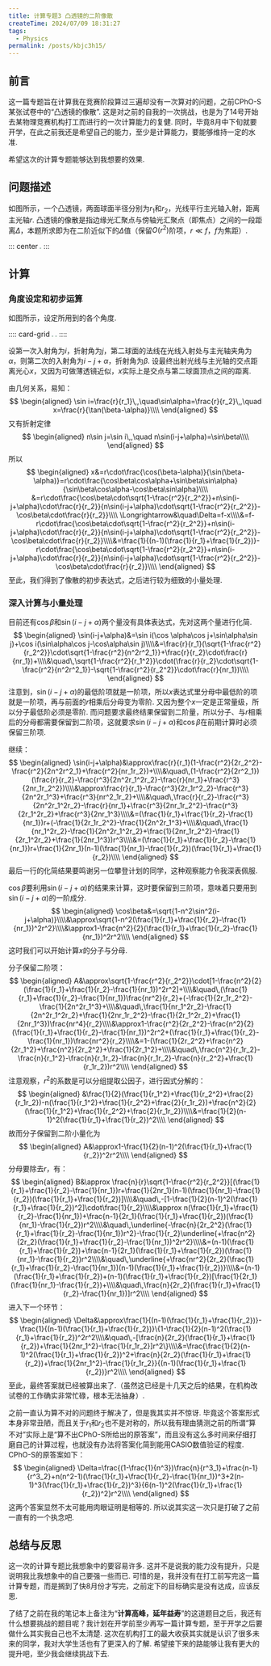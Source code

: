 ```yaml
---
title: 计算专题3 凸透镜的二阶像散
createTime: 2024/07/09 18:31:27
tags:
  - Physics
permalink: /posts/kbjc3h15/
---
```

## 前言

这一篇专题旨在计算我在竞赛阶段算过三遍却没有一次算对的问题，之前CPhO-S某张试卷中的“凸透镜的像散”. 这是对之前的自我的一次挑战，也是为了14号开始去某物理竞赛机构打工而进行的一次计算能力的复健. 同时，毕竟8月中下旬就要开学，在此之前我还是希望自己的能力，至少是计算能力，要能够维持一定的水准.

希望这次的计算专题能够达到我想要的效果.

## 问题描述

如图所示，一个凸透镜，两面球面半径分别为$r_1$和$r_2$，光线平行主光轴入射，距离主光轴$r$. 凸透镜的像散是指边缘光汇聚点与傍轴光汇聚点（即焦点）之间的一段距离$\Delta$，本题所求即为在二阶近似下的$\Delta$值（保留$O(r^2)$阶项，$r\ll f$，$f$为焦距）.

::: center
<img src="https://vip.123pan.cn/1845440081/ymjew503t0n000d6xuk03ny830xg12a2DIYxAIFxDda1DGxPDwUzAa==.png" style="zoom:20%;" />
:::

## 计算

### 角度设定和初步运算

如图所示，设定所用到的各个角度.

:::: card-grid
<img src="https://vip.123pan.cn/1845440081/yk6baz03t0l000d6xujntzniw42i6fr5DIYxAIFxDda1DGxPDwUzAa==.png" style="zoom:20%;" />
<img src="https://vip.123pan.cn/1845440081/ymjew503t0l000d6xujz7kzh5k27b41dDIYxAIFxDda1DGxPDwUzAa==.png" style="zoom:20%;" />
::::

设第一次入射角为$i$，折射角为$j$，第二球面的法线在光线入射处与主光轴夹角为$\alpha$，则第二次的入射角为$i-j+\alpha$，折射角为$\beta$. 设最终出射光线与主光轴的交点距离光心$x$，又因为可做薄透镜近似，$x$实际上是交点与第二球面顶点之间的距离.

由几何关系，易知：
$$
\begin{aligned}
\sin i=\frac{r}{r_1}\,,\quad\sin\alpha=\frac{r}{r_2}\,,\quad x=\frac{r}{\tan(\beta-\alpha)}\\\\
\end{aligned}
$$
又有折射定律
$$
\begin{aligned}
n\sin j=\sin i\,,\quad n\sin(i-j+\alpha)=\sin\beta\\\\
\end{aligned}
$$
所以
$$
\begin{aligned}
x&=r\cdot\frac{\cos(\beta-\alpha)}{\sin(\beta-\alpha)}=r\cdot\frac{\cos\beta\cos\alpha+\sin\beta\sin\alpha}{\sin\beta\cos\alpha-\cos\beta\sin\alpha}\\\\
&=r\cdot\frac{\cos\beta\cdot\sqrt{1-\frac{r^2}{r_2^2}}+n\sin(i-j+\alpha)\cdot\frac{r}{r_2}}{n\sin(i-j+\alpha)\cdot\sqrt{1-\frac{r^2}{r_2^2}}-\cos\beta\cdot\frac{r}{r_2}}\\\\
\Longrightarrow&\quad\Delta=f-x\\\\&=f-r\cdot\frac{\cos\beta\cdot\sqrt{1-\frac{r^2}{r_2^2}}+n\sin(i-j+\alpha)\cdot\frac{r}{r_2}}{n\sin(i-j+\alpha)\cdot\sqrt{1-\frac{r^2}{r_2^2}}-\cos\beta\cdot\frac{r}{r_2}}\\\\&=\frac{1}{(n-1)(\frac{1}{r_1}+\frac{1}{r_2})}-r\cdot\frac{\cos\beta\cdot\sqrt{1-\frac{r^2}{r_2^2}}+n\sin(i-j+\alpha)\cdot\frac{r}{r_2}}{n\sin(i-j+\alpha)\cdot\sqrt{1-\frac{r^2}{r_2^2}}-\cos\beta\cdot\frac{r}{r_2}}\\\\
\end{aligned}
$$
至此，我们得到了像散的初步表达式，之后进行较为细致的小量处理.

### 深入计算与小量处理

目前还有$\cos\beta$和$\sin(i-j+\alpha)$两个量没有具体表达式，先对这两个量进行化简.
$$
\begin{aligned}
\sin(i-j+\alpha)&=\sin i(\cos \alpha\cos j+\sin\alpha\sin j)+\cos i(\sin\alpha\cos j-\cos\alpha\sin j)\\\\&=\frac{r}{r_1}(\sqrt{1-\frac{r^2}{r_2^2}}\cdot\sqrt{1-\frac{r^2}{n^2r^2_1}}+\frac{r}{r_2}\cdot\frac{r}{nr_1})+\\\\&\quad\,\sqrt{1-\frac{r^2}{r_1^2}}\cdot(\frac{r}{r_2}\cdot\sqrt{1-\frac{r^2}{n^2r^2_1}}-\sqrt{1-\frac{r^2}{r_2^2}}\cdot\frac{r}{nr_1})\\\\
\end{aligned}
$$
注意到，$\sin(i-j+\alpha)$的最低阶项就是一阶项，所以$x$表达式里分母中最低阶的项就是一阶项，再与前面的$r$相乘后分母变为零阶. 又因为整个$x$一定是正常量级，所以分子最低阶必须是零阶. 而问题要求最终结果保留到二阶量，所以分子、与$r$相乘后的分母都需要保留到二阶项，这就要求$\sin(i-j+\alpha)$和$\cos\beta$在前期计算时必须保留三阶项.

继续：
$$
\begin{aligned}
\sin(i-j+\alpha)&\approx\frac{r}{r_1}(1-\frac{r^2}{2r_2^2}-\frac{r^2}{2n^2r^2_1}+\frac{r^2}{nr_1r_2})+\\\\&\quad\,(1-\frac{r^2}{2r^2_1})(\frac{r}{r_2}-\frac{r^3}{2n^2r_1^2r_2}-\frac{r}{nr_1}+\frac{r^3}{2nr_1r_2^2})\\\\&\approx\frac{r}{r_1}-\frac{r^3}{2r_1r^2_2}-\frac{r^3}{2n^2r_1^3}+\frac{r^3}{nr^2_1r_2}+\\\\&\quad\,\frac{r}{r_2}-\frac{r^3}{2n^2r_1^2r_2}-\frac{r}{nr_1}+\frac{r^3}{2nr_1r_2^2}-\frac{r^3}{2r_1^2r_2}+\frac{r^3}{2nr_1^3}\\\\&=(\frac{1}{r_1}+\frac{1}{r_2}-\frac{1}{nr_1})r+(-\frac{1}{2r_1r_2^2}-\frac{1}{2n^2r_1^3}+\\\\&\quad\,\frac{1}{nr_1^2r_2}-\frac{1}{2n^2r_1^2r_2}+\frac{1}{2nr_1r_2^2}-\frac{1}{2r_1^2r_2}+\frac{1}{2nr_1^3})r^3\\\\&=(\frac{1}{r_1}+\frac{1}{r_2}-\frac{1}{nr_1})r+\frac{1}{2nr_1}(n-1)(\frac{1}{nr_1}-\frac{1}{r_2})(\frac{1}{r_1}+\frac{1}{r_2})\\\\
\end{aligned}
$$
最后一行的化简结果要鸣谢另一位攀登计划的同学，这种观察能力令我深表佩服.

$\cos\beta$要利用$\sin(i-j+\alpha)$的结果来计算，这时要保留到三阶项，意味着只要用到$\sin(i-j+\alpha)$的一阶成分.
$$
\begin{aligned}
\cos\beta&=\sqrt{1-n^2\sin^2(i-j+\alpha)}\\\\&\approx\sqrt{1-n^2(\frac{1}{r_1}+\frac{1}{r_2}-\frac{1}{nr_1})^2r^2}\\\\&\approx1-\frac{n^2}{2}(\frac{1}{r_1}+\frac{1}{r_2}-\frac{1}{nr_1})^2r^2\\\\
\end{aligned}
$$
这时我们可以开始计算$x$的分子与分母.

分子保留二阶项：
$$
\begin{aligned}
A&\approx\sqrt{1-\frac{r^2}{r_2^2}}\cdot[1-\frac{n^2}{2}(\frac{1}{r_1}+\frac{1}{r_2}-\frac{1}{nr_1})^2r^2]+\\\\&\quad\,(\frac{1}{r_1}+\frac{1}{r_2}-\frac{1}{nr_1})\frac{nr^2}{r_2}+(-\frac{1}{2r_1r_2^2}-\frac{1}{2n^2r_1^3}+\\\\&\quad\,\frac{1}{nr_1^2r_2}-\frac{1}{2n^2r_1^2r_2}+\frac{1}{2nr_1r_2^2}-\frac{1}{2r_1^2r_2}+\frac{1}{2nr_1^3})\frac{nr^4}{r_2}\\\\&\approx1-\frac{r^2}{2r_2^2}-\frac{n^2}{2}(\frac{1}{r_1}+\frac{1}{r_2}-\frac{1}{nr_1})^2r^2+(\frac{1}{r_1}+\frac{1}{r_2}-\frac{1}{nr_1})\frac{nr^2}{r_2}\\\\&=1-(\frac{1}{2r_2^2}+\frac{n^2}{2r_1^2}+\frac{n^2}{2r_2^2}+\frac{1}{2r_1^2}+\\\\&\quad\,\frac{n^2}{r_1r_2}-\frac{n}{r_1^2}-\frac{n}{r_1r_2}-\frac{n}{r_1r_2}-\frac{n}{r_2^2}+\frac{1}{r_1r_2})r^2\\\\
\end{aligned}
$$
注意观察，$r^2$的系数是可以分组提取公因子，进行因式分解的：
$$
\begin{aligned}
&\frac{1}{2}(\frac{1}{r_1^2}+\frac{1}{r_2^2}+\frac{2}{r_1r_2})-n(\frac{1}{r_1^2}+\frac{1}{r_2^2}+\frac{2}{r_1r_2})+\frac{n^2}{2}(\frac{1}{r_1^2}+\frac{1}{r_2^2}+\frac{2}{r_1r_2})\\\\&=\frac{1}{2}(n-1)^2(\frac{1}{r_1}+\frac{1}{r_2})^2\\\\
\end{aligned}
$$
故而分子保留到二阶小量化为
$$
\begin{aligned}
A&\approx1-\frac{1}{2}(n-1)^2(\frac{1}{r_1}+\frac{1}{r_2})^2r^2\\\\
\end{aligned}
$$
分母要除去$r$，有：
$$
\begin{aligned}
B&\approx \frac{n}{r}\sqrt{1-\frac{r^2}{r_2^2}}[(\frac{1}{r_1}+\frac{1}{r_2}-\frac{1}{nr_1})r+\frac{1}{2nr_1}(n-1)(\frac{1}{nr_1}-\frac{1}{r_2})(\frac{1}{r_1}+\frac{1}{r_2})]\\\\&\quad\,-[1-\frac{1}{2}(n-1)^2(\frac{1}{r_1}+\frac{1}{r_2})^2]\cdot\frac{1}{r_2}\\\\&\approx n(\frac{1}{r_1}+\frac{1}{r_2}-\frac{1}{nr_1})+\frac{n-1}{2r_1}(\frac{1}{r_1}+\frac{1}{r_2})(\frac{1}{nr_1}-\frac{1}{r_2})r^2\\\\&\quad\,\underline{-\frac{n}{2r_2^2}(\frac{1}{r_1}+\frac{1}{r_2}-\frac{1}{nr_1})r^2}-\frac{1}{r_2}\underline{+\frac{n^2}{2r_2}(\frac{1}{r_1}+\frac{1}{r_2}-\frac{1}{nr_1})^2r^2}\\\\&=(n-1)(\frac{1}{r_1}+\frac{1}{r_2})+\frac{n-1}{2r_1}(\frac{1}{r_1}+\frac{1}{r_2})(\frac{1}{nr_1}-\frac{1}{r_2})r^2\\\\&\quad\,\underline{+\frac{nr^2}{2r_2}(\frac{1}{r_1}+\frac{1}{r_2}-\frac{1}{nr_1})(n-1)(\frac{1}{r_1}+\frac{1}{r_2})}\\\\&=(n-1)(\frac{1}{r_1}+\frac{1}{r_2})+(n-1)(\frac{1}{r_1}+\frac{1}{r_2})[\frac{1}{2r_1}(\frac{1}{nr_1}-\frac{1}{r_2})+\\\\&\quad\,\frac{n}{2r_2}(\frac{1}{r_1}+\frac{1}{r_2}-\frac{1}{nr_1})]r^2\\\\
\end{aligned}
$$
进入下一个环节：
$$
\begin{aligned}
\Delta&\approx\frac{1}{(n-1)(\frac{1}{r_1}+\frac{1}{r_2})}-\frac{1}{(n-1)(\frac{1}{r_1}+\frac{1}{r_2})}\{1-\frac{1}{2}(n-1)^2(\frac{1}{r_1}+\frac{1}{r_2})^2r^2\\\\&\quad\,-[\frac{n}{2r_2}(\frac{1}{r_1}+\frac{1}{r_2})+\frac{1}{2nr_1^2}-\frac{1}{r_1r_2}]r^2\}\\\\&=\frac{\frac{1}{2}(n-1)^2(\frac{1}{r_1}+\frac{1}{r_2})^2+\frac{n}{2r_2}(\frac{1}{r_1}+\frac{1}{r_2})+\frac{1}{2nr_1^2}-\frac{1}{r_1r_2}}{(n-1)(\frac{1}{r_1}+\frac{1}{r_2})}r^2\\\\
\end{aligned}
$$
至此，最终答案就已经被算出来了.（虽然这已经是十几天之后的结果，在机构改试卷的工作确实非常忙碌，根本无法抽身）.

之前一直认为算不对的问题终于解决了，但是我其实并不惊讶. 毕竟这个答案形式本身非常丑陋，而且关于$r_1$和$r_2$也不是对称的，所以我有理由猜测之前的所谓“算不对”实际上是“算不出CPhO-S所给出的原答案”，而且没有这么多时间来仔细打磨自己的计算过程，也就没有办法将答案化简到能用CASIO数值验证的程度. CPhO-S的原答案如下：
$$
\begin{aligned}
\Delta=\frac{(1-\frac{1}{n^3})\frac{n}{r^3_1}+\frac{n-1}{r^3_2}+n(n^2-1)(\frac{1}{r_1}+\frac{1}{r_2}-\frac{1}{nr_1})^3+2(n-1)^3(\frac{1}{r_1}+\frac{1}{r_2})^3}{6(n-1)^2(\frac{1}{r_1}+\frac{1}{r_2})^2}r^2\\\\
\end{aligned}
$$
这两个答案显然不太可能用肉眼证明是相等的. 所以说其实这一次只是打破了之前一直有的一个执念吧.

## 总结与反思

这一次的计算专题比我想象中的要容易许多. 这并不是说我的能力没有提升，只是说明我比我想象中的自己要强一些而已. 可惜的是，我并没有在打工前写完这一篇计算专题，而是搁到了快8月份才写完，之前定下的目标确实是没有达成，应该反思.

了结了之前在我的笔记本上备注为“**计算高峰，延年益寿**”的这道题目之后，我还有什么想要挑战的题目呢？我计划在开学前至少再写一篇计算专题，至于开学之后要做什么其实我自己也不太清楚. 这次在机构打工的最大收获其实就是认识了很多未来的同学，我对大学生活也有了更深入的了解. 希望接下来的路能够让我有更大的提升吧，至少我会继续挑战下去.
